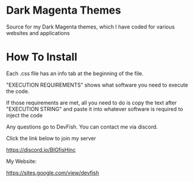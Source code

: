 # Dark Magenta Themes 

Source for my Dark Magenta themes, which I have coded for various websites and applications

# How To Install
Each .css file has an info tab at the beginning of the file.

"EXECUTION REQUIREMENTS" shows what software you need to execute the code.

If those requirements are met, all you need to do is copy the text after "EXECUTION STRING" and paste it into whatever software is required to inject the code

Any questions go to DevFish. You can contact me via discord.

Click the link below to join my server

https://discord.io/BIGfisHinc

My Website:

https://sites.google.com/view/devfish
